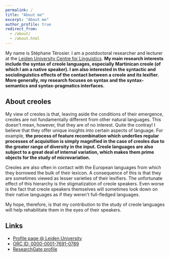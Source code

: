 ```yaml
---
permalink: /
title: "About me"
excerpt: "About me"
author_profile: true
redirect_from: 
  - /about/
  - /about.html
---
```


My name is Stéphane Térosier. I am a postdoctoral researcher and lecturer at the [Leiden University Centre for Linguistics](https://www.universiteitleiden.nl/en/humanities/leiden-university-centre-for-linguistics). **My main research interests include the syntax of creole languages, especially Martinican creole (of which I am a native speaker). I am also interested in the syntactic and sociolinguistics effects of the contact between a creole and its lexifier. More generally, my research focuses on syntax and the syntax-semantics and syntax-pragmatics interfaces.**

## About creoles

My view of creoles is that, leaving aside the conditions of their emergence, creoles are not fundamentally different from other natural languages. This doesn't mean, however, that they are of no interest. Quite the contray! I believe that they offer unique insights into certain aspects of language. For example, **the process of feature recombination which underlies regular processes of acquisition is simply magnified in the case of creoles due to the greater range of diversity in the input. Creole languages are also subject to a great deal of internal variation, which makes them prime objects for the study of microvariation.**

Creoles are also often in contact with the European languages from which they borrowed the bulk of their lexicon. A consequence of this is that they are sometimes viewed as lesser varieties of their lexifiers. The unfortunate effect of this hierarchy is the stigmatization of creole speakers. Even worse is the fact that creole speakers themselves will sometimes look down on their native languages as if they weren't full-fledged languages.

My hope, therefore, is that my contribution to the study of creole languages will help rehabilitate them in the eyes of their speakers.

## Links

- [Profile page @ Leiden University](https://www.universiteitleiden.nl/en/staffmembers/stephane-terosier#tab-1)
- [ORC ID: 0000-0001-7691-0789](https://orcid.org/0000-0001-7691-0789)
- [ResearchGate profile](https://www.researchgate.net/profile/Stephane-Terosier)


[//]: # (stephane terosier)

